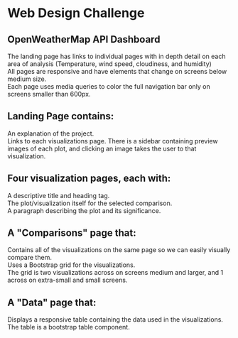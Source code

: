 # Web Design Challenge

## OpenWeatherMap API Dashboard
The landing page has links to individual pages with in depth detail on each area of analysis (Temperature, wind speed, cloudiness, and humidity)<br />
All pages are responsive and have elements that change on screens below medium size.<br />
Each page uses media queries to color the full navigation bar only on screens smaller than 600px.<br />

## Landing Page contains:
An explanation of the project.<br />
Links to each visualizations page. There is a sidebar containing preview images of each plot, and clicking an image takes the user to that visualization.<br />

## Four visualization pages, each with:
A descriptive title and heading tag.<br />
The plot/visualization itself for the selected comparison.<br />
A paragraph describing the plot and its significance.<br />

## A "Comparisons" page that:
Contains all of the visualizations on the same page so we can easily visually compare them.<br />
Uses a Bootstrap grid for the visualizations.<br />
The grid is two visualizations across on screens medium and larger, and 1 across on extra-small and small screens.<br />

## A "Data" page that:
Displays a responsive table containing the data used in the visualizations.<br />
The table is a bootstrap table component.<br />

